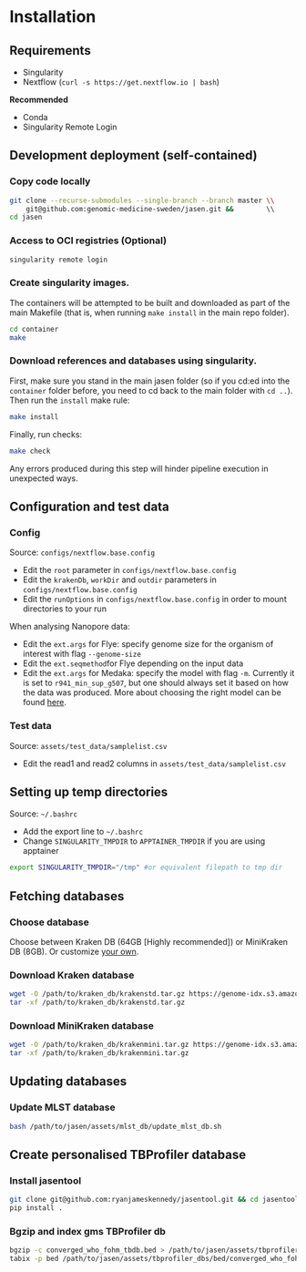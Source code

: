 # Installation

## Requirements

* Singularity
* Nextflow (`curl -s https://get.nextflow.io | bash`)

**Recommended**

* Conda
* Singularity Remote Login

## Development deployment (self-contained)

### Copy code locally

```bash
git clone --recurse-submodules --single-branch --branch master \\ 
    git@github.com:genomic-medicine-sweden/jasen.git &&        \\
cd jasen
```

### Access to OCI registries (Optional)

```bash
singularity remote login
```

### Create singularity images. 

The containers will be attempted to be built and downloaded as part of the main Makefile (that is, when running `make install` in the main repo folder).

```bash
cd container
make
```

### Download references and databases using singularity. 

First, make sure you stand in the main jasen folder (so if you cd:ed into the `container` folder before, you need to cd back to the main folder with `cd ..`). Then run the `install` make rule:

```bash
make install
```

Finally, run checks:

```bash
make check
```

Any errors produced during this step will hinder pipeline execution in unexpected ways.

## Configuration and test data

### Config 

Source: `configs/nextflow.base.config`

* Edit the `root` parameter in `configs/nextflow.base.config`
* Edit the `krakenDb`, `workDir` and `outdir` parameters in `configs/nextflow.base.config`
* Edit the `runOptions` in `configs/nextflow.base.config` in order to mount directories to your run

When analysing Nanopore data:
* Edit the `ext.args` for Flye: specify genome size for the organism of interest with flag `--genome-size`
* Edit the `ext.seqmethod`for Flye depending on the input data
* Edit the `ext.args` for Medaka: specify the model with flag `-m`. Currently it is set to `r941_min_sup_g507`, but one should always set it based on how the data was produced. More about choosing the right model can be found [here](https://github.com/nanoporetech/medaka#models).

### Test data
Source: `assets/test_data/samplelist.csv`

* Edit the read1 and read2 columns in `assets/test_data/samplelist.csv`

## Setting up temp directories

Source: `~/.bashrc`

* Add the export line to `~/.bashrc`
* Change `SINGULARITY_TMPDIR` to `APPTAINER_TMPDIR` if you are using apptainer

```bash
export SINGULARITY_TMPDIR="/tmp" #or equivalent filepath to tmp dir
```

## Fetching databases

### Choose database

Choose between Kraken DB (64GB [Highly recommended]) or MiniKraken DB (8GB).  Or customize [your own](https://benlangmead.github.io/aws-indexes/k2).

### Download Kraken database

```bash
wget -O /path/to/kraken_db/krakenstd.tar.gz https://genome-idx.s3.amazonaws.com/kraken/k2_standard_20230314.tar.gz
tar -xf /path/to/kraken_db/krakenstd.tar.gz
```

### Download MiniKraken database

```bash
wget -O /path/to/kraken_db/krakenmini.tar.gz https://genome-idx.s3.amazonaws.com/kraken/k2_standard_08gb_20230314.tar.gz
tar -xf /path/to/kraken_db/krakenmini.tar.gz
```

## Updating databases

### Update MLST database

```bash
bash /path/to/jasen/assets/mlst_db/update_mlst_db.sh
```

## Create personalised TBProfiler database

### Install jasentool

```bash
git clone git@github.com:ryanjameskennedy/jasentool.git && cd jasentool
pip install .
```

### Bgzip and index gms TBProfiler db

```bash
bgzip -c converged_who_fohm_tbdb.bed > /path/to/jasen/assets/tbprofiler_dbs/bed/converged_who_fohm_tbdb.bed.gz
tabix -p bed /path/to/jasen/assets/tbprofiler_dbs/bed/converged_who_fohm_tbdb.bed.gz
```
